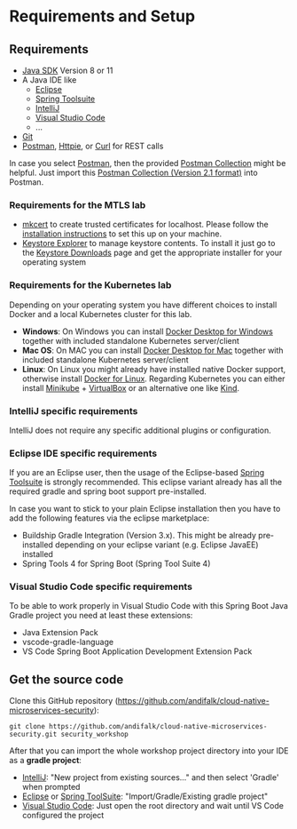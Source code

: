 # Requirements and Setup

## Requirements

* [Java SDK](https://adoptopenjdk.net) Version 8 or 11
* A Java IDE like
  * [Eclipse](https://www.eclipse.org/downloads)
  * [Spring Toolsuite](https://spring.io/tools)
  * [IntelliJ](https://www.jetbrains.com/idea/download)
  * [Visual Studio Code](https://code.visualstudio.com)
  * ...
* [Git](https://git-scm.com)
* [Postman](https://www.getpostman.com/downloads), [Httpie](https://httpie.org/#installation), or [Curl](https://curl.haxx.se/download.html) for REST calls

In case you select [Postman](https://www.getpostman.com/downloads), then the provided [Postman Collection](../postman/library-server/Library-Server.postman_collection.json) might be helpful.
Just import this [Postman Collection (Version 2.1 format)](../postman/library-server/Library-Server.postman_collection.json) into Postman.

### Requirements for the MTLS lab

* [mkcert](https://mkcert.dev/) to create trusted certificates for localhost. Please follow 
  the [installation instructions](https://github.com/FiloSottile/mkcert#installation) to set this up
  on your machine.
* [Keystore Explorer](https://keystore-explorer.org/) to manage keystore contents. To install it just go to the [Keystore Downloads](https://keystore-explorer.org/downloads.html) page and get the appropriate
  installer for your operating system
  
### Requirements for the Kubernetes lab  

Depending on your operating system you have different choices to install Docker and a local Kubernetes cluster for this lab.

* __Windows__: On Windows you can install [Docker Desktop for Windows](https://docs.docker.com/docker-for-windows/install) together with included standalone Kubernetes server/client
* __Mac OS__: On MAC you can install [Docker Desktop for Mac](https://docs.docker.com/docker-for-mac/install) together with included standalone Kubernetes server/client
* __Linux__: On Linux you might already have installed native Docker support, otherwise install [Docker for Linux](https://hub.docker.com/search?q=&type=edition&offering=community&operating_system=linux).
  Regarding Kubernetes you can either install [Minikube](https://minikube.sigs.k8s.io/docs/start) + [VirtualBox](https://www.virtualbox.org/) or an alternative one like [Kind](https://kind.sigs.k8s.io/docs/user/quick-start).

### IntelliJ specific requirements

IntelliJ does not require any specific additional plugins or configuration.

### Eclipse IDE specific requirements

If you are an Eclipse user, then the usage of the Eclipse-based [Spring Toolsuite](https://spring.io/tools) is strongly recommended.
This eclipse variant already has all the required gradle and spring boot support pre-installed.

In case you want to stick to your plain Eclipse installation then you have to add the following features via the
eclipse marketplace: 

* Buildship Gradle Integration (Version 3.x). This might be already pre-installed depending 
on your eclipse variant (e.g. Eclipse JavaEE) installed
* Spring Tools 4 for Spring Boot (Spring Tool Suite 4)

### Visual Studio Code specific requirements

To be able to work properly in Visual Studio Code with this Spring Boot Java Gradle project you need at least these extensions:

* Java Extension Pack
* vscode-gradle-language
* VS Code Spring Boot Application Development Extension Pack

## Get the source code
                       
Clone this GitHub repository (https://github.com/andifalk/cloud-native-microservices-security):

```
git clone https://github.com/andifalk/cloud-native-microservices-security.git security_workshop
```

After that you can import the whole workshop project directory into your IDE as a __gradle project__:

* [IntelliJ](https://www.jetbrains.com/idea): "New project from existing sources..." and then select 'Gradle' when prompted
* [Eclipse](https://www.eclipse.org/) or [Spring ToolSuite](https://spring.io/tools): "Import/Gradle/Existing gradle project"
* [Visual Studio Code](https://code.visualstudio.com/): Just open the root directory and wait until VS Code configured the project


